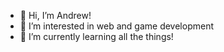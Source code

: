- 👋 Hi, I’m Andrew!
- 👀 I’m interested in web and game development
- 🌱 I’m currently learning all the things!


<!---
Crash-Sasek/Crash-Sasek is a ✨ special ✨ repository because its `README.md` (this file) appears on your GitHub profile.
You can click the Preview link to take a look at your changes.
--->

